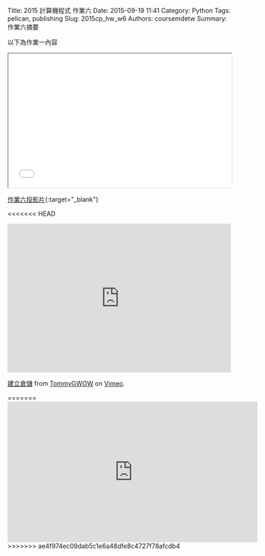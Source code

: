 Title: 2015 計算機程式 作業六
Date: 2015-09-19 11:41
Category: Python
Tags: pelican, publishing
Slug: 2015cp_hw_w6
Authors: coursemdetw
Summary: 作業六摘要

以下為作業一內容

<iframe src="40423137_cp_w6_p.html" width="500" height="300"></iframe>

[作業六投影片](40423137_cp_w6_p.html){:target="_blank"}


<<<<<<< HEAD
<iframe src="https://player.vimeo.com/video/146005325" width="500" height="333" frameborder="0" webkitallowfullscreen mozallowfullscreen allowfullscreen></iframe> <p><a href="https://vimeo.com/146005325">建立倉儲</a> from <a href="https://vimeo.com/user45109608">TommyGWOW</a> on <a href="https://vimeo.com">Vimeo</a>.</p>
=======
<iframe width="560" height="315" src="https://www.youtube.com/embed/vNoKguSdy4Y" frameborder="0" allowfullscreen></iframe>
>>>>>>> ae4f974ec09dab5c1e6a48dfe8c4727f78afcdb4
